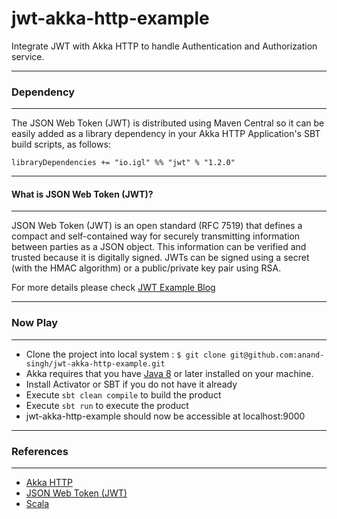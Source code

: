 # jwt-akka-http-example
Integrate JWT with Akka HTTP to handle Authentication and Authorization service.

-----------------------------------------------------------------------
### Dependency
-----------------------------------------------------------------------
The JSON Web Token (JWT) is distributed using Maven Central so it can be easily added as a library dependency in your Akka HTTP Application's SBT build scripts, as follows:

```
libraryDependencies += "io.igl" %% "jwt" % "1.2.0"
```

-----------------------------------------------------------------------
#### What is JSON Web Token (JWT)?
-----------------------------------------------------------------------
JSON Web Token (JWT) is an open standard (RFC 7519) that defines a compact and self-contained way for securely transmitting information between parties as a JSON object. 
This information can be verified and trusted because it is digitally signed. JWTs can be signed using a secret (with the HMAC algorithm) or a public/private key pair using RSA.

For more details please check [JWT Example Blog](https://blog.knoldus.com/2016/06/18/integrate-jwt-with-akka-http/)

-----------------------------------------------------------------------
### Now Play
-----------------------------------------------------------------------
* Clone the project into local system : `$ git clone git@github.com:anand-singh/jwt-akka-http-example.git` 
* Akka requires that you have [Java 8](http://www.oracle.com/technetwork/java/javase/downloads/index.html) or later installed on your machine.
* Install Activator or SBT if you do not have it already
* Execute `sbt clean compile` to build the product
* Execute `sbt run` to execute the product
* jwt-akka-http-example should now be accessible at localhost:9000

-----------------------------------------------------------------------
### References
-----------------------------------------------------------------------
* [Akka HTTP](http://doc.akka.io/docs/akka/2.4.7/scala/http/index.html)
* [JSON Web Token (JWT)](https://jwt.io/)
* [Scala](http://scala-lang.org/)

